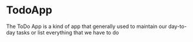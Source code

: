 # TodoApp
The ToDo App is a kind of app that generally used to maintain our day-to-day tasks or list everything that we have to do

